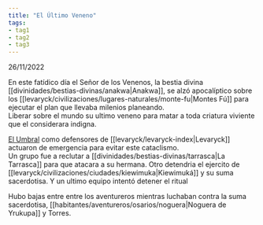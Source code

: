 ```yaml
---
title: "El Último Veneno" 
tags: 
- tag1 
- tag2
- tag3
---
```


26/11/2022  
  
En este fatídico día el Señor de los Venenos, la bestia divina [[divinidades/bestias-divinas/anakwa|Anakwa]], se alzó apocalíptico sobre los [[levaryck/civilizaciones/lugares-naturales/monte-fu|Montes Fú]] para ejecutar el plan que llevaba milenios planeando.  
Liberar sobre el mundo su ultimo veneno para matar a toda criatura viviente que el considerara indigna.

[El Umbral](https://www.legendkeeper.com/app/ckvil5g57t6310808rct5ktxd/ckw8bf0j2000b036cl8v1y9de/) como defensores de [[levaryck/levaryck-index|Levaryck]] actuaron de emergencia para evitar este cataclismo.  
Un grupo fue a reclutar a [[divinidades/bestias-divinas/tarrasca|La Tarrasca]] para que atacara a su hermana. Otro detendria el ejercito de [[levaryck/civilizaciones/ciudades/kiewimuka|Kiewimuká]] y su suma sacerdotisa. Y un ultimo equipo intentó detener el ritual

  
Hubo bajas entre entre los aventureros mientras luchaban contra la suma sacerdotisa, [[habitantes/aventureros/osarios/noguera|Noguera de Yrukupa]] y Torres.